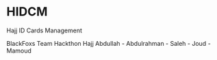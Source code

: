 # HIDCM
Hajj ID Cards Management

BlackFoxs Team Hackthon Hajj
Abdullah - Abdulrahman - Saleh - Joud - Mamoud
